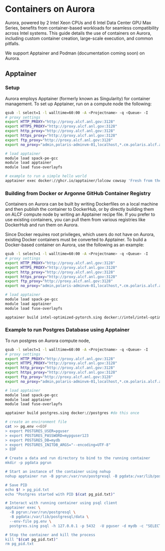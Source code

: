 # Containers on Aurora
Aurora, powered by 2 Intel Xeon CPUs and 6 Intel Data Center GPU Max Series, benefits from container-based workloads for seamless compatibility across Intel systems. This guide details the use of containers on Aurora, including custom container creation, large-scale execution, and common pitfalls.

We support Apptainer and Podman (documentation coming soon) on Aurora.

## Apptainer

### Setup

Aurora employs Apptainer (formerly known as Singularity) for container management. To set up Apptainer, run on a compute node the following:

```bash
qsub -l select=1 -l walltime=60:00 -A <Projectname> -q <Queue> -I
# proxy settings
export HTTP_PROXY="http://proxy.alcf.anl.gov:3128"
export HTTPS_PROXY="http://proxy.alcf.anl.gov:3128"
export http_proxy="http://proxy.alcf.anl.gov:3128"
export https_proxy="http://proxy.alcf.anl.gov:3128"
export ftp_proxy="http://proxy.alcf.anl.gov:3128"
export no_proxy="admin,polaris-adminvm-01,localhost,*.cm.polaris.alcf.anl.gov,polaris-*,*.polaris.alcf.anl.gov,*.alcf.anl.gov"

# load apptainer
module load spack-pe-gcc
module load apptainer
module load fuse-overlayfs

# example to run a simple hello world
apptainer exec docker://ghcr.io/apptainer/lolcow cowsay 'Fresh from the internet'
```

### Building from Docker or Argonne GitHub Container Registry

Containers on Aurora can be built by writing Dockerfiles on a local machine and then publish the container to DockerHub, or by directly building them on ALCF compute node by writing an Apptainer recipe file. If you prefer to use existing containers, you can pull them from various registries like DockerHub and run them on Aurora.

Since Docker requires root privileges, which users do not have on Aurora, existing Docker containers must be converted to Apptainer. To build a Docker-based container on Aurora, use the following as an example:

```bash
qsub -l select=1 -l walltime=60:00 -A <Projectname> -q <Queue> -I
# proxy settings
export HTTP_PROXY="http://proxy.alcf.anl.gov:3128"
export HTTPS_PROXY="http://proxy.alcf.anl.gov:3128"
export http_proxy="http://proxy.alcf.anl.gov:3128"
export https_proxy="http://proxy.alcf.anl.gov:3128"
export ftp_proxy="http://proxy.alcf.anl.gov:3128"
export no_proxy="admin,polaris-adminvm-01,localhost,*.cm.polaris.alcf.anl.gov,polaris-*,*.polaris.alcf.anl.gov,*.alcf.anl.gov"

# load apptainer
module load spack-pe-gcc
module load apptainer
module load fuse-overlayfs

apptainer build intel-optimized-pytorch.sing docker://intel/intel-optimized-pytorch
```


### Example to run Postgres Database using Apptainer

To run postgres on Aurora compute node,

```bash
qsub -l select=1 -l walltime=60:00 -A <Projectname> -q <Queue> -I
# proxy settings
export HTTP_PROXY="http://proxy.alcf.anl.gov:3128"
export HTTPS_PROXY="http://proxy.alcf.anl.gov:3128"
export http_proxy="http://proxy.alcf.anl.gov:3128"
export https_proxy="http://proxy.alcf.anl.gov:3128"
export ftp_proxy="http://proxy.alcf.anl.gov:3128"
export no_proxy="admin,polaris-adminvm-01,localhost,*.cm.polaris.alcf.anl.gov,polaris-*,*.polaris.alcf.anl.gov,*.alcf.anl.gov"

# load apptainer
module load spack-pe-gcc
module load apptainer
module load fuse-overlayfs

apptainer build postgres.sing docker://postgres #do this once

# create an environment file
cat >> pg.env <<EOF
> export POSTGRES_USER=pguser
> export POSTGRES_PASSWORD=mypguser123
> export POSTGRES_DB=mydb
> export POSTGRES_INITDB_ARGS="--encoding=UTF-8"
> EOF

# Create a data and run directory to bind to the running container
mkdir -p pgdata pgrun

# Start an instance of the container using nohup
nohup apptainer run -B pgrun:/var/run/postgresql -B pgdata:/var/lib/postgresql/data --env-file pg.env postgres.sing postgres &

# Save PID
echo $! > pg_pid.txt
echo "Postgres started with PID $(cat pg_pid.txt)"

# Interact with running container using psql client
apptainer exec \
  -B pgrun:/var/run/postgresql \
  -B pgdata:/var/lib/postgresql/data \
  --env-file pg.env \
  postgres.sing psql -h 127.0.0.1 -p 5432  -U pguser -d mydb -c "SELECT version();"

# Stop the container and kill the process
kill "$(cat pg_pid.txt)"
rm pg_pid.txt
```




